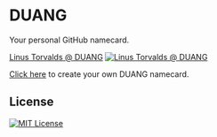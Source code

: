 DUANG
======

Your personal GitHub namecard.

[Linus Torvalds @ DUANG](https://duang.jamesliu.info/#torvalds)
[![Linus Torvalds @ DUANG](https://cloud.githubusercontent.com/assets/2211002/7804788/82c05e02-039a-11e5-9477-f8499cfb9dd6.png)](http://duang.jamesliu.info/#torvalds)

[Click here](https://duang.jamesliu.info/make) to create your own DUANG namecard.

License
------

[![MIT License](https://img.shields.io/github/license/jamesliu96/duang.svg)](https://github.com/jamesliu96/duang/blob/gh-pages/LICENSE)
